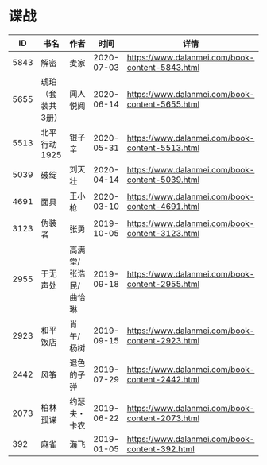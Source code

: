 # 谍战

| ID | 书名 | 作者 | 时间 | 详情 | 下载页面 | EPUB下载链接 | MOBI下载链接 | AZW3下载链接 |
| --- | --- | --- | --- | --- | --- | --- | --- | --- |
| 5843 | 解密 | 麦家 | 2020-07-03 | https://www.dalanmei.com/book-content-5843.html | https://www.dalanmei.com/download-book-5843.html | http://ct.dalanmei.com/f/31084289-571613365-5acea0 | http://ct.dalanmei.com/f/31084289-571733570-cf305b | http://ct.dalanmei.com/f/31084289-571913140-61972d |
| 5655 | 琥珀（套装共3册） | 闻人悦阅 | 2020-06-14 | https://www.dalanmei.com/book-content-5655.html | https://www.dalanmei.com/download-book-5655.html | http://ct.dalanmei.com/f/31084289-571605810-d12038 | http://ct.dalanmei.com/f/31084289-571736650-ae9fc3 | http://ct.dalanmei.com/f/31084289-571915240-313a45 |
| 5513 | 北平行动1925 | 银子辛 | 2020-05-31 | https://www.dalanmei.com/book-content-5513.html | https://www.dalanmei.com/download-book-5513.html | http://ct.dalanmei.com/f/31084289-571603721-db5bd9 | http://ct.dalanmei.com/f/31084289-571737605-7088ff | http://ct.dalanmei.com/f/31084289-571916677-7c009d |
| 5039 | 破绽 | 刘天壮 | 2020-04-14 | https://www.dalanmei.com/book-content-5039.html | https://www.dalanmei.com/download-book-5039.html | http://ct.dalanmei.com/f/31084289-571524101-4d7f83 | http://ct.dalanmei.com/f/31084289-571779867-09e8e9 | http://ct.dalanmei.com/f/31084289-571976167-5ec7aa |
| 4691 | 面具 | 王小枪 | 2020-03-10 | https://www.dalanmei.com/book-content-4691.html | https://www.dalanmei.com/download-book-4691.html | http://ct.dalanmei.com/f/31084289-571593780-7b4aef | http://ct.dalanmei.com/f/31084289-572129494-41e108 | http://ct.dalanmei.com/f/31084289-571986239-410ca2 |
| 3123 | 伪装者 | 张勇 | 2019-10-05 | https://www.dalanmei.com/book-content-3123.html |  |  |  |  |
| 2955 | 于无声处 | 高满堂/张浩民/曲怡琳  | 2019-09-18 | https://www.dalanmei.com/book-content-2955.html |  |  |  |  |
| 2923 | 和平饭店 | 肖午/杨树 | 2019-09-15 | https://www.dalanmei.com/book-content-2923.html |  |  |  |  |
| 2442 | 风筝 | 退色的子弹  | 2019-07-29 | https://www.dalanmei.com/book-content-2442.html | https://www.dalanmei.com/download-book-2442.html | http://ct.dalanmei.com/f/31084289-571581529-bceb3d | http://ct.dalanmei.com/f/31084289-571737020-dbe72e | http://ct.dalanmei.com/f/31084289-571861903-2a844a |
| 2073 | 柏林孤谍 | 约瑟夫・卡农 | 2019-06-22 | https://www.dalanmei.com/book-content-2073.html |  |  |  |  |
| 392 | 麻雀 | 海飞 | 2019-01-05 | https://www.dalanmei.com/book-content-392.html | https://www.dalanmei.com/download-book-392.html | http://ct.dalanmei.com/f/31084289-571455347-12ed6f | http://ct.dalanmei.com/f/31084289-571787933-767489 | http://ct.dalanmei.com/f/31084289-571888943-74a4ee |
